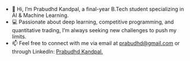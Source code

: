 - 👋 Hi, I’m Prabudhd Kandpal, a final-year B.Tech student specializing in AI & Machine Learning.
- 💻 Passionate about deep learning, competitive programming, and quantitative trading, I’m always seeking new challenges to push my limits.
- 📫 Feel free to connect with me via email at [prabudhd@gmail.com](prabudhd@gmail.com) or through LinkedIn: [Prabudhd Kandpal.](https://www.linkedin.com/in/prabudhd/)
